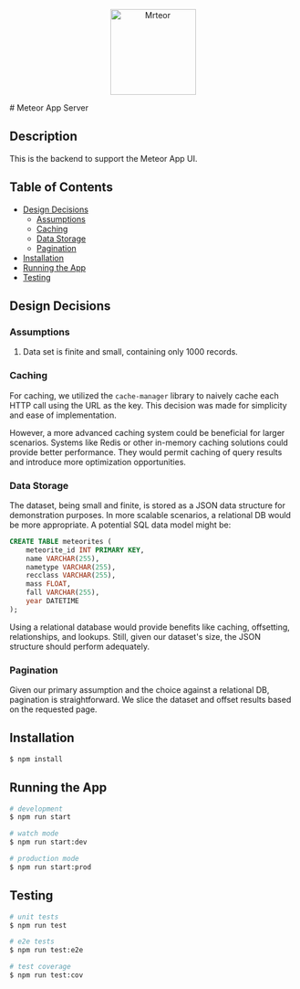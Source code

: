 <p align="center">
  <img src="https://cdn.iconscout.com/icon/free/png-256/free-meteor-3273589-2741632.png" width="150" alt="Mrteor" />
</p>
# Meteor App Server

## Description
This is the backend to support the Meteor App UI.

## Table of Contents
- [Design Decisions](#design-decisions)
  - [Assumptions](#assumptions)
  - [Caching](#caching)
  - [Data Storage](#data-storage)
  - [Pagination](#pagination)
- [Installation](#installation)
- [Running the App](#running-the-app)
- [Testing](#test)

## Design Decisions

### Assumptions
1. Data set is finite and small, containing only 1000 records.

### Caching
For caching, we utilized the `cache-manager` library to naively cache each HTTP call using the URL as the key. This decision was made for simplicity and ease of implementation.

However, a more advanced caching system could be beneficial for larger scenarios. Systems like Redis or other in-memory caching solutions could provide better performance. They would permit caching of query results and introduce more optimization opportunities.

### Data Storage
The dataset, being small and finite, is stored as a JSON data structure for demonstration purposes. In more scalable scenarios, a relational DB would be more appropriate. A potential SQL data model might be:

```sql
CREATE TABLE meteorites (
    meteorite_id INT PRIMARY KEY,
    name VARCHAR(255),
    nametype VARCHAR(255),
    recclass VARCHAR(255),
    mass FLOAT,
    fall VARCHAR(255),
    year DATETIME
);
```

Using a relational database would provide benefits like caching, offsetting, relationships, and lookups. Still, given our dataset's size, the JSON structure should perform adequately.

### Pagination
Given our primary assumption and the choice against a relational DB, pagination is straightforward. We slice the dataset and offset results based on the requested page.

## Installation

```bash
$ npm install
```

## Running the App

```bash
# development
$ npm run start

# watch mode
$ npm run start:dev

# production mode
$ npm run start:prod
```

## Testing

```bash
# unit tests
$ npm run test

# e2e tests
$ npm run test:e2e

# test coverage
$ npm run test:cov
```